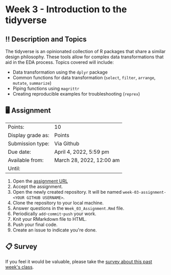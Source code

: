 # Week 3 - Introduction to the tidyverse

## :bangbang: Description and Topics

The tidyverse is an opinionated collection of R packages that share a similar design philosophy. These tools allow for complex data transformations that aid in the EDA process. Topics covered will include:

-   Data transformation using the `dplyr` package
-   Common functions for data transformation (`select`, `filter`, `arrange`, `mutate`, `summarize`)
-   Piping functions using `magrittr`
-   Creating reproducible examples for troubleshooting (`reprex`)

## :desktop_computer: Assignment

|                   |                            |
|-------------------|----------------------------|
| Points:           | 10                         |
| Display grade as: | Points                     |
| Submission type:  | Via Github                 |
| Due date:         | April 4, 2022, 5:59 pm     |
| Available from:   | March 28, 2022, 12:00 am   |
| Until:            |                            |

1.  Open the [assignment URL](https://classroom.github.com/a/iXt7PRdY)
2.  Accept the assignment.
3.  Open the newly created repository. It will be named `week-03-assignment-<YOUR GITHUB USERNAME>`.
4.  Clone the repository to your local machine.
5.  Answer questions in the `Week_03_Assignment.Rmd` file.
6.  Periodically `add`-`commit`-`push` your work.
7.  Knit your RMarkdown file to HTML.
8.  Push your final code.
9.  Create an issue to indicate you're done.

## :clipboard: Survey
If you feel it would be valuable, please take the [survey about this past week's class](https://docs.google.com/forms/d/e/1FAIpQLSc6vvHuDcp61MZhhutDypyh4XP0Mf78GYDMmxNqR_8e1uqstg/viewform).
